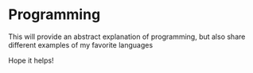 # Programming
This will provide an abstract explanation of programming, but also share different examples of my favorite languages

Hope it helps!
